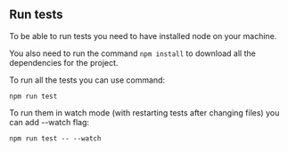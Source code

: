 ## Run tests

To be able to run tests you need to have installed 
node on your machine.

You also need to run the command `npm install` to download
all the dependencies for the project.

To run all the tests you can use command:

```
npm run test
``` 

To run them in watch mode (with restarting tests 
after changing files) you can add --watch flag:

```
npm run test -- --watch
```